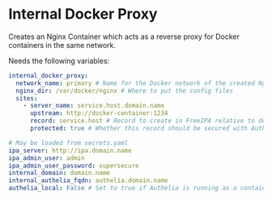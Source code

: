 # Internal Docker Proxy

Creates an Nginx Container which acts as a reverse proxy for Docker containers in the same network.


Needs the following variables:
```yaml
internal_docker_proxy:
  network_name: primary # Name for the Docker network of the created Nginx container. Optional default is primary
  nginx_dir: /var/docker/nginx # Where to put the config files
  sites:
    - server_name: service.host.domain.name
      upstream: http://docker-container:1234
      record: service.host # Record to create in FreeIPA relative to domain name
      protected: true # Whether this record should be secured with Authelia

# May be loaded from secrets.yaml
ipa_server: http://ipa.domain.name
ipa_admin_user: admin
ipa_admin_user_password: supersecure
internal_domain: domain.name
internal_authelia_fqdn: authelia.domain.name
authelia_local: False # Set to true if Authelia is running as a container on this host
```